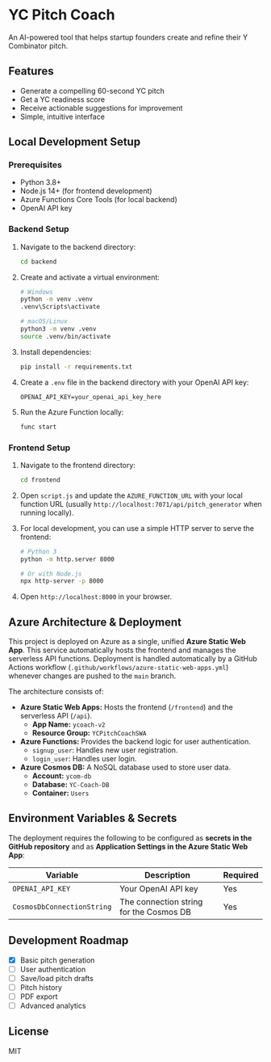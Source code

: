 # YC Pitch Coach

An AI-powered tool that helps startup founders create and refine their Y Combinator pitch.

## Features

- Generate a compelling 60-second YC pitch
- Get a YC readiness score
- Receive actionable suggestions for improvement
- Simple, intuitive interface

## Local Development Setup

### Prerequisites

- Python 3.8+
- Node.js 14+ (for frontend development)
- Azure Functions Core Tools (for local backend)
- OpenAI API key

### Backend Setup

1. Navigate to the backend directory:
   ```bash
   cd backend
   ```

2. Create and activate a virtual environment:
   ```bash
   # Windows
   python -m venv .venv
   .venv\Scripts\activate
   
   # macOS/Linux
   python3 -m venv .venv
   source .venv/bin/activate
   ```

3. Install dependencies:
   ```bash
   pip install -r requirements.txt
   ```

4. Create a `.env` file in the backend directory with your OpenAI API key:
   ```
   OPENAI_API_KEY=your_openai_api_key_here
   ```

5. Run the Azure Function locally:
   ```bash
   func start
   ```

### Frontend Setup

1. Navigate to the frontend directory:
   ```bash
   cd frontend
   ```

2. Open `script.js` and update the `AZURE_FUNCTION_URL` with your local function URL (usually `http://localhost:7071/api/pitch_generator` when running locally).

3. For local development, you can use a simple HTTP server to serve the frontend:
   ```bash
   # Python 3
   python -m http.server 8000
   
   # Or with Node.js
   npx http-server -p 8000
   ```

4. Open `http://localhost:8000` in your browser.

## Azure Architecture & Deployment

This project is deployed on Azure as a single, unified **Azure Static Web App**. This service automatically hosts the frontend and manages the serverless API functions. Deployment is handled automatically by a GitHub Actions workflow (`.github/workflows/azure-static-web-apps.yml`) whenever changes are pushed to the `main` branch.

The architecture consists of:

-   **Azure Static Web Apps:** Hosts the frontend (`/frontend`) and the serverless API (`/api`).
    -   **App Name:** `ycoach-v2`
    -   **Resource Group:** `YCPitchCoachSWA`
-   **Azure Functions:** Provides the backend logic for user authentication.
    -   `signup_user`: Handles new user registration.
    -   `login_user`: Handles user login.
-   **Azure Cosmos DB:** A NoSQL database used to store user data.
    -   **Account:** `ycom-db`
    -   **Database:** `YC-Coach-DB`
    -   **Container:** `Users`

## Environment Variables & Secrets

The deployment requires the following to be configured as **secrets in the GitHub repository** and as **Application Settings in the Azure Static Web App**:

| Variable                  | Description                                | Required |
| ------------------------- | ------------------------------------------ | -------- |
| `OPENAI_API_KEY`          | Your OpenAI API key                        | Yes      |
| `CosmosDbConnectionString`| The connection string for the Cosmos DB    | Yes      |

## Development Roadmap

- [x] Basic pitch generation
- [ ] User authentication
- [ ] Save/load pitch drafts
- [ ] Pitch history
- [ ] PDF export
- [ ] Advanced analytics

## License

MIT
